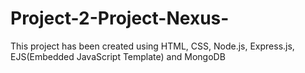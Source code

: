 # Project-2-Project-Nexus-
This project has been created using HTML, CSS, Node.js, Express.js, EJS(Embedded JavaScript Template) and MongoDB
